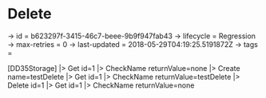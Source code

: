 # Delete

-> id = b623297f-3415-46c7-beee-9b9f947fab43
-> lifecycle = Regression
-> max-retries = 0
-> last-updated = 2018-05-29T04:19:25.5191872Z
-> tags = 

[DD35Storage]
|> Get id=1
|> CheckName returnValue=none
|> Create name=testDelete
|> Get id=1
|> CheckName returnValue=testDelete
|> Delete id=1
|> Get id=1
|> CheckName returnValue=none
~~~
